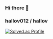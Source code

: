 ### Hi there 👋

### hallov012 / hallov

[![Solved.ac Profile](https://mazassumnida.wtf/api/v2/generate_badge?boj=hallov)](https://solved.ac/hallov)
